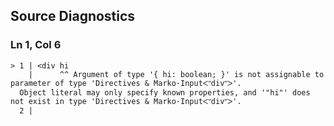 ## Source Diagnostics
### Ln 1, Col 6
```marko
> 1 | <div hi
    |      ^^ Argument of type '{ hi: boolean; }' is not assignable to parameter of type 'Directives & Marko·Inputᐸʺdivʺᐳ'.
  Object literal may only specify known properties, and '"hi"' does not exist in type 'Directives & Marko·Inputᐸʺdivʺᐳ'.
  2 |
```

